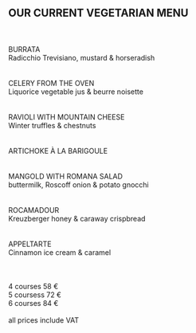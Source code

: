 ## OUR CURRENT VEGETARIAN MENU
<br>
<br>
BURRATA<br>
Radicchio Trevisiano, mustard & horseradish<br>
<br>
<br>
CELERY FROM THE OVEN<br>
Liquorice vegetable jus & beurre noisette <br>
<br>
<br>
RAVIOLI WITH MOUNTAIN CHEESE<br>
Winter truffles & chestnuts<br>
<br>
<br>
ARTICHOKE À LA BARIGOULE<br>
<br>
<br>
MANGOLD WITH ROMANA SALAD <br>
buttermilk, Roscoff onion & potato gnocchi<br>
<br>
<br>
ROCAMADOUR<br>
Kreuzberger honey & caraway crispbread<br>
<br>
<br>
APPELTARTE<br>
Cinnamon ice cream & caramel<br>
<br>
<br>
<br>
4 courses 58 €<br>
5 coursess 72 €<br>
6 courses 84 €<br>
<br>
all prices include VAT

